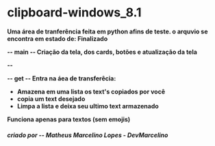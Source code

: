 # clipboard-windows_8.1

<b>Uma área de tranferência feita em python afins de teste.<b>
o arquvio se encontra em estado de:<b> Finalizado<b>
  
-- main --
Criação da tela, dos cards, botões e atualização da tela

--

-- get --
Entra na áea de transferêcia: 
 - Amazena em uma lista os text's copiados por você
 - copia um text desejado
 - Limpa a lista e deixa seu ultimo text armazenado
  
<b>Funciona apenas para textos (sem emojis)<b>
  
<h5>criado por -- Matheus Marcelino Lopes - DevMarcelino<h5>
